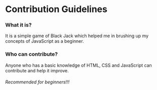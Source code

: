 # Contribution Guidelines

### What it is?
It is a simple game of Black Jack which helped me in brushing up my concepts of JavaScript as a beginner.
### Who can contribute?
Anyone who has a basic knowledge of HTML, CSS and JavaScript can contribute and help it improve.
###### Recommended for beginners!!!

